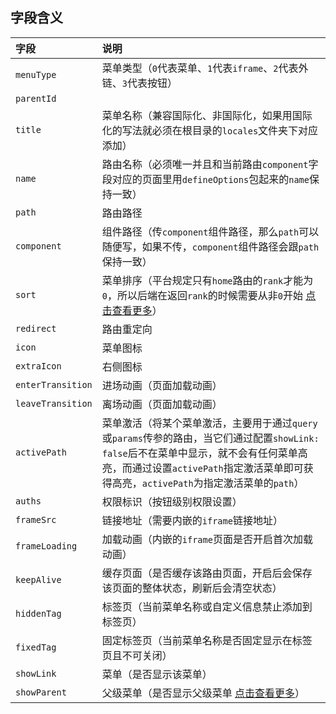 ## 字段含义

| 字段              | 说明                                                         |
| :---------------- | :----------------------------------------------------------- |
| `menuType`        | 菜单类型（`0`代表菜单、`1`代表`iframe`、`2`代表外链、`3`代表按钮） |
| `parentId`        |                                                              |
| `title`           | 菜单名称（兼容国际化、非国际化，如果用国际化的写法就必须在根目录的`locales`文件夹下对应添加） |
| `name`            | 路由名称（必须唯一并且和当前路由`component`字段对应的页面里用`defineOptions`包起来的`name`保持一致） |
| `path`            | 路由路径                                                     |
| `component`       | 组件路径（传`component`组件路径，那么`path`可以随便写，如果不传，`component`组件路径会跟`path`保持一致） |
| `sort`            | 菜单排序（平台规定只有`home`路由的`rank`才能为`0`，所以后端在返回`rank`的时候需要从非`0`开始 [点击查看更多](https://pure-admin.cn/pages/routerMenu/#%E8%8F%9C%E5%8D%95%E6%8E%92%E5%BA%8F-rank)） |
| `redirect`        | 路由重定向                                                   |
| `icon`            | 菜单图标                                                     |
| `extraIcon`       | 右侧图标                                                     |
| `enterTransition` | 进场动画（页面加载动画）                                     |
| `leaveTransition` | 离场动画（页面加载动画）                                     |
| `activePath`      | 菜单激活（将某个菜单激活，主要用于通过`query`或`params`传参的路由，当它们通过配置`showLink: false`后不在菜单中显示，就不会有任何菜单高亮，而通过设置`activePath`指定激活菜单即可获得高亮，`activePath`为指定激活菜单的`path`） |
| `auths`           | 权限标识（按钮级别权限设置）                                 |
| `frameSrc`        | 链接地址（需要内嵌的`iframe`链接地址）                       |
| `frameLoading`    | 加载动画（内嵌的`iframe`页面是否开启首次加载动画）           |
| `keepAlive`       | 缓存页面（是否缓存该路由页面，开启后会保存该页面的整体状态，刷新后会清空状态） |
| `hiddenTag`       | 标签页（当前菜单名称或自定义信息禁止添加到标签页）           |
| `fixedTag`        | 固定标签页（当前菜单名称是否固定显示在标签页且不可关闭）           |
| `showLink`        | 菜单（是否显示该菜单）                                       |
| `showParent`      | 父级菜单（是否显示父级菜单 [点击查看更多](https://pure-admin.cn/pages/routerMenu/#%E7%AC%AC%E4%B8%80%E7%A7%8D-%E8%AF%A5%E6%A8%A1%E5%BC%8F%E9%92%88%E5%AF%B9%E7%88%B6%E7%BA%A7%E8%8F%9C%E5%8D%95%E4%B8%8B%E5%8F%AA%E6%9C%89%E4%B8%80%E4%B8%AA%E5%AD%90%E8%8F%9C%E5%8D%95%E7%9A%84%E6%83%85%E5%86%B5-%E5%9C%A8%E5%AD%90%E8%8F%9C%E5%8D%95%E7%9A%84-meta-%E5%B1%9E%E6%80%A7%E4%B8%AD%E5%8A%A0%E4%B8%8A-showparent-true-%E5%8D%B3%E5%8F%AF)） |

